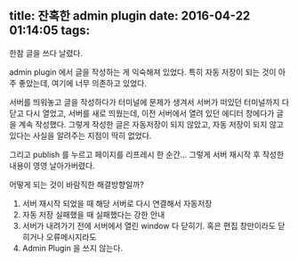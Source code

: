 title: 잔혹한 admin plugin
date: 2016-04-22 01:14:05
tags:
---
한참 글을 쓰다 날렸다.
 
admin plugin 에서 글을 작성하는 게 익숙해져 있었다. 특히 자동 저장이 되는 것이 아주 좋았는데, 여기에 너무 의존하고 있었다.

서버를 띄워놓고 글을 작성하다가 터미널에 문제가 생겨서 서버가 떠있던 터미널까지 다 닫고 다시 열었고, 서버를 새로 띄웠는데, 이전 서버에서 열려 있던 에디터 창에다가 글을 계속 작성했다. 그렇게 작성한 글은 자동저장이 되지 않았고, 자동 저장이 되지 않고 있다는 사실을 알려주는 지점이 딱히 없었다.

그리고 publish 를 누르고 페이지를 리프레시 한 순간... 그렇게 서버 재시작 후 작성한 내용이 영영 날아가버렸다.

어떻게 되는 것이 바람직한 해결방향일까?

1. 서버 재시작 되었을 때 해당 서버로 다시 연결해서 자동저장
2. 자동 저장 실패했을 때 실패했다는 강한 안내
3. 서버가 내려가기 전에 서버에서 열린 window 다 닫히기. 혹은 편집 창만이라도 닫히거나 오류메시지라도
4. Admin Plugin 을 쓰지 않는다.


